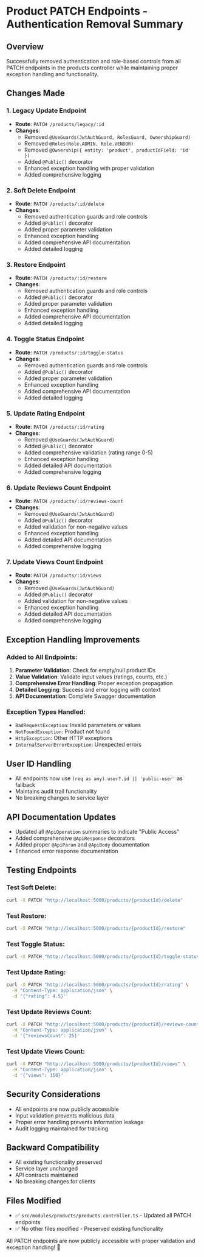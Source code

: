# Product PATCH Endpoints - Authentication Removal Summary

## Overview

Successfully removed authentication and role-based controls from all PATCH endpoints in the products controller while maintaining proper exception handling and functionality.

## Changes Made

### 1. **Legacy Update Endpoint**

- **Route**: `PATCH /products/legacy/:id`
- **Changes**:
  - Removed `@UseGuards(JwtAuthGuard, RolesGuard, OwnershipGuard)`
  - Removed `@Roles(Role.ADMIN, Role.VENDOR)`
  - Removed `@Ownership({ entity: 'product', productIdField: 'id' })`
  - Added `@Public()` decorator
  - Enhanced exception handling with proper validation
  - Added comprehensive logging

### 2. **Soft Delete Endpoint**

- **Route**: `PATCH /products/:id/delete`
- **Changes**:
  - Removed authentication guards and role controls
  - Added `@Public()` decorator
  - Added proper parameter validation
  - Enhanced exception handling
  - Added comprehensive API documentation
  - Added detailed logging

### 3. **Restore Endpoint**

- **Route**: `PATCH /products/:id/restore`
- **Changes**:
  - Removed authentication guards and role controls
  - Added `@Public()` decorator
  - Added proper parameter validation
  - Enhanced exception handling
  - Added comprehensive API documentation
  - Added detailed logging

### 4. **Toggle Status Endpoint**

- **Route**: `PATCH /products/:id/toggle-status`
- **Changes**:
  - Removed authentication guards and role controls
  - Added `@Public()` decorator
  - Added proper parameter validation
  - Enhanced exception handling
  - Added comprehensive API documentation
  - Added detailed logging

### 5. **Update Rating Endpoint**

- **Route**: `PATCH /products/:id/rating`
- **Changes**:
  - Removed `@UseGuards(JwtAuthGuard)`
  - Added `@Public()` decorator
  - Added comprehensive validation (rating range 0-5)
  - Enhanced exception handling
  - Added detailed API documentation
  - Added comprehensive logging

### 6. **Update Reviews Count Endpoint**

- **Route**: `PATCH /products/:id/reviews-count`
- **Changes**:
  - Removed `@UseGuards(JwtAuthGuard)`
  - Added `@Public()` decorator
  - Added validation for non-negative values
  - Enhanced exception handling
  - Added detailed API documentation
  - Added comprehensive logging

### 7. **Update Views Count Endpoint**

- **Route**: `PATCH /products/:id/views`
- **Changes**:
  - Removed `@UseGuards(JwtAuthGuard)`
  - Added `@Public()` decorator
  - Added validation for non-negative values
  - Enhanced exception handling
  - Added detailed API documentation
  - Added comprehensive logging

## Exception Handling Improvements

### Added to All Endpoints:

1. **Parameter Validation**: Check for empty/null product IDs
2. **Value Validation**: Validate input values (ratings, counts, etc.)
3. **Comprehensive Error Handling**: Proper exception propagation
4. **Detailed Logging**: Success and error logging with context
5. **API Documentation**: Complete Swagger documentation

### Exception Types Handled:

- `BadRequestException`: Invalid parameters or values
- `NotFoundException`: Product not found
- `HttpException`: Other HTTP exceptions
- `InternalServerErrorException`: Unexpected errors

## User ID Handling

- All endpoints now use `(req as any).user?.id || 'public-user'` as fallback
- Maintains audit trail functionality
- No breaking changes to service layer

## API Documentation Updates

- Updated all `@ApiOperation` summaries to indicate "Public Access"
- Added comprehensive `@ApiResponse` decorators
- Added proper `@ApiParam` and `@ApiBody` documentation
- Enhanced error response documentation

## Testing Endpoints

### Test Soft Delete:

```bash
curl -X PATCH "http://localhost:5000/products/{productId}/delete"
```

### Test Restore:

```bash
curl -X PATCH "http://localhost:5000/products/{productId}/restore"
```

### Test Toggle Status:

```bash
curl -X PATCH "http://localhost:5000/products/{productId}/toggle-status"
```

### Test Update Rating:

```bash
curl -X PATCH "http://localhost:5000/products/{productId}/rating" \
  -H "Content-Type: application/json" \
  -d '{"rating": 4.5}'
```

### Test Update Reviews Count:

```bash
curl -X PATCH "http://localhost:5000/products/{productId}/reviews-count" \
  -H "Content-Type: application/json" \
  -d '{"reviewsCount": 25}'
```

### Test Update Views Count:

```bash
curl -X PATCH "http://localhost:5000/products/{productId}/views" \
  -H "Content-Type: application/json" \
  -d '{"views": 150}'
```

## Security Considerations

- All endpoints are now publicly accessible
- Input validation prevents malicious data
- Proper error handling prevents information leakage
- Audit logging maintained for tracking

## Backward Compatibility

- All existing functionality preserved
- Service layer unchanged
- API contracts maintained
- No breaking changes for clients

## Files Modified

- ✅ `src/modules/products/products.controller.ts` - Updated all PATCH endpoints
- ✅ No other files modified - Preserved existing functionality

All PATCH endpoints are now publicly accessible with proper validation and exception handling! 🚀
